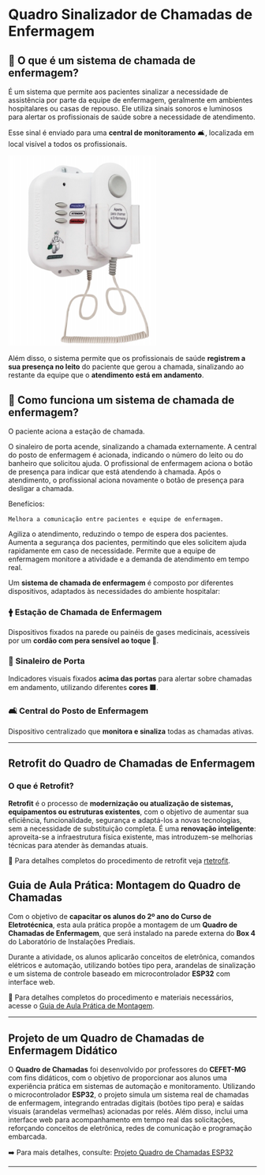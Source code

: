 # Quadro Sinalizador de Chamadas de Enfermagem

## 📢 O que é um sistema de chamada de enfermagem?

É um sistema que permite aos pacientes sinalizar a necessidade de assistência por parte da equipe de enfermagem, geralmente em ambientes hospitalares ou casas de repouso. Ele utiliza sinais sonoros e luminosos para alertar os profissionais de saúde sobre a necessidade de atendimento. 

Esse sinal é enviado para uma **central de monitoramento** 🛋️, localizada em local visível a todos os profissionais.

<img src="./img/quadro_comercial.png" alt="Quadro Comercial" width="300">

Além disso, o sistema permite que os profissionais de saúde **registrem a sua presença no leito** do paciente que gerou a chamada, sinalizando ao restante da equipe que o **atendimento está em andamento**.

## 🔧 Como funciona um sistema de chamada de enfermagem?

O paciente aciona a estação de chamada. 

O sinaleiro de porta acende, sinalizando a chamada externamente. 
A central do posto de enfermagem é acionada, indicando o número do leito ou do banheiro que solicitou ajuda. 
O profissional de enfermagem aciona o botão de presença para indicar que está atendendo à chamada. 
Após o atendimento, o profissional aciona novamente o botão de presença para desligar a chamada. 

Benefícios:

    Melhora a comunicação entre pacientes e equipe de enfermagem. 

Agiliza o atendimento, reduzindo o tempo de espera dos pacientes. 
Aumenta a segurança dos pacientes, permitindo que eles solicitem ajuda rapidamente em caso de necessidade. 
Permite que a equipe de enfermagem monitore a atividade e a demanda de atendimento em tempo real. 


Um **sistema de chamada de enfermagem** é composto por diferentes dispositivos, adaptados às necessidades do ambiente hospitalar:

### 🛉 Estação de Chamada de Enfermagem

Dispositivos fixados na parede ou painéis de gases medicinais, acessíveis por um **cordão com pera sensível ao toque 🌟**.

### 🔦 Sinaleiro de Porta

Indicadores visuais fixados **acima das portas** para alertar sobre chamadas em andamento, utilizando diferentes **cores 🟥**.

### 🛋️ Central do Posto de Enfermagem

Dispositivo centralizado que **monitora e sinaliza** todas as chamadas ativas.

---

## Retrofit do Quadro de Chamadas de Enfermagem

### O que é Retrofit?

**Retrofit** é o processo de **modernização ou atualização de sistemas, equipamentos ou estruturas existentes**, com o objetivo de aumentar sua eficiência, funcionalidade, segurança e adaptá-los a novas tecnologias, sem a necessidade de substituição completa. É uma **renovação inteligente**: aproveita-se a infraestrutura física existente, mas introduzem-se melhorias técnicas para atender às demandas atuais.

🔗 Para detalhes completos do procedimento de retrofit veja  [rtetrofit](https://github.com/Epaminondaslage/quadro_de_chamadas/blob/main/Guia_de_Aula_Pr%C3%A1tica.md).


## Guia de Aula Prática: Montagem do Quadro de Chamadas

Com o objetivo de **capacitar os alunos do 2º ano do Curso de Eletrotécnica**, esta aula prática propõe a montagem de um **Quadro de Chamadas de Enfermagem**, que será instalado na parede externa do **Box 4** do Laboratório de Instalações Prediais.

Durante a atividade, os alunos aplicarão conceitos de eletrônica, comandos elétricos e automação, utilizando botões tipo pera, arandelas de sinalização e um sistema de controle baseado em microcontrolador **ESP32** com interface web.

🔗 Para detalhes completos do procedimento e materiais necessários, acesse o [Guia de Aula Prática de Montagem](https://github.com/Epaminondaslage/quadro_de_chamadas/blob/main/Guia_de_Aula_Pr%C3%A1tica.md).

---

## Projeto de um Quadro de Chamadas de Enfermagem Didático

O **Quadro de Chamadas** foi desenvolvido por professores do **CEFET-MG** com fins didáticos, com o objetivo de proporcionar aos alunos uma experiência prática em sistemas de automação e monitoramento. Utilizando o microcontrolador **ESP32**, o projeto simula um sistema real de chamadas de enfermagem, integrando entradas digitais (botões tipo pera) e saídas visuais (arandelas vermelhas) acionadas por relés. Além disso, inclui uma interface web para acompanhamento em tempo real das solicitações, reforçando conceitos de eletrônica, redes de comunicação e programação embarcada.

➡️ Para mais detalhes, consulte: [Projeto Quadro de Chamadas ESP32](https://github.com/Epaminondaslage/quadro_de_chamadas/blob/main/Projeto_Quadro_de_Chamadas_ESP32.md)

---



